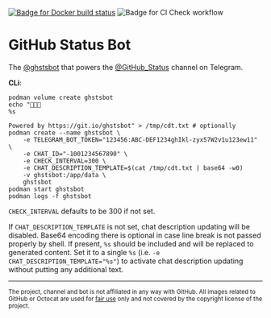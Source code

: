 [![Badge for Docker build status](https://img.shields.io/docker/cloud/build/gowe/ghstsbot)](https://hub.docker.com/repository/docker/gowe/ghstsbot)
![Badge for CI Check workflow](https://github.com/Gowee/github-status-bot/workflows/CI%20Check/badge.svg)
# GitHub Status Bot
The [@ghstsbot](https://t.me/ghstsbot) that powers the [@GitHub_Status](https://t.me/GitHub_Status) channel on Telegram.
<!-- potential-octo-memory-->

**CLi**:
```shell
podman volume create ghstsbot
echo "📢📢📢
%s

Powered by https://git.io/ghstsbot" > /tmp/cdt.txt # optionally
podman create --name ghstsbot \
    -e TELEGRAM_BOT_TOKEN="123456:ABC-DEF1234ghIkl-zyx57W2v1u123ew11" \
    -e CHAT_ID="-1001234567890" \
    -e CHECK_INTERVAL=300 \
    -e CHAT_DESCRIPTION_TEMPLATE=$(cat /tmp/cdt.txt | base64 -w0)
    -v ghstsbot:/app/data \
    ghstsbot
podman start ghstsbot
podman logs -f ghstsbot
```
`CHECK_INTERVAL` defaults to be 300 if not set.

If `CHAT_DESCRIPTION_TEMPLATE` is not set, chat description updating will be disabled. Base64 encoding there is optional in case line break is not passed properly by shell. If present, `%s` should be included and will be replaced to generated content. Set it to a single `%s` (i.e. `-e CHAT_DESCRIPTION_TEMPLATE="%s"`) to activate chat description updating without putting any additional text.

----
<sub>The project, channel and bot is not affiliated in any way with GitHub. All images related to GitHub or Octocat are used for [fair use](https://en.wikipedia.org/wiki/Fair_use) only and not covered by the copyright license of the project.</sub>
